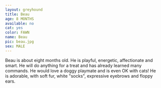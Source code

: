 ```yaml
---
layout: greyhound
title: Beau
age: 8 MONTHS
available: no
cat: yes
color: FAWN
name: Beau
pic: beau.jpg
sex: MALE
---
```

Beau is about eight months old. He is playful, energetic, affectionate and smart. He will do anything for a treat and
has already learned many commands. He would love a doggy playmate and is even OK with cats! He is adorable, with soft
fur, white "socks", expressive eyebrows and floppy ears. 
